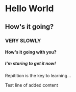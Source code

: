 # Hello World
## How's it going?
### VERY SLOWLY
#### How's it going with you?
##### I'm staring to get it now!

Repitition is the key to learning...

Test line of added content
